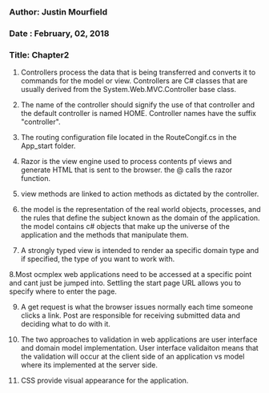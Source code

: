 ### Author: Justin Mourfield
### Date : February, 02, 2018
### Title: Chapter2


1. Controllers process the data that is being transferred and converts it to commands for the model or view. Controllers are C# classes that are usually derived from the System.Web.MVC.Controller base class. 

2. The name of the controller should signify the use of that controller and the default controller is named HOME. Controller names have the suffix "controller".

3. The routing configuration file located in the RouteCongif.cs in the App_start folder.

4. Razor is the  view engine used to process contents pf views and generate HTML that is sent to the browser. the @ calls the razor function. 

5. view methods are linked to action methods as dictated by the controller. 

6. the model is the representation of the real world objects, processes, and the rules that define the subject known as the domain of the application. the model contains c# objects that make up the universe of the application and the methods that manipulate them.

7. A strongly typed view is intended to render aa specific domain type and if specified, the type of you want to work with.

8.Most ocmplex web applications need to be accessed at a specific point and cant just be jumped into. Settling the start page URL allows you to specify where to enter the page. 

9. A get request is what the browser issues normally each time someone clicks a link. Post are responsible for receiving submitted data and deciding what to do with it. 

10. The two approaches to validation in web applications are user interface and domain model implementation. User interface validaiton means that the validation will occur at the client side of an application vs model where its implemented at the server side. 

11. CSS provide visual appearance for the application. 